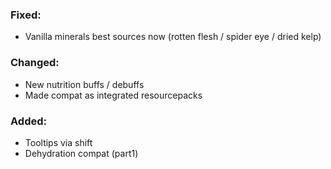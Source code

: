 ### Fixed:
- Vanilla minerals best sources now (rotten flesh / spider eye / dried kelp)
### Changed:
- New nutrition buffs / debuffs
- Made compat as integrated resourcepacks
### Added:
- Tooltips via shift
- Dehydration compat (part1)